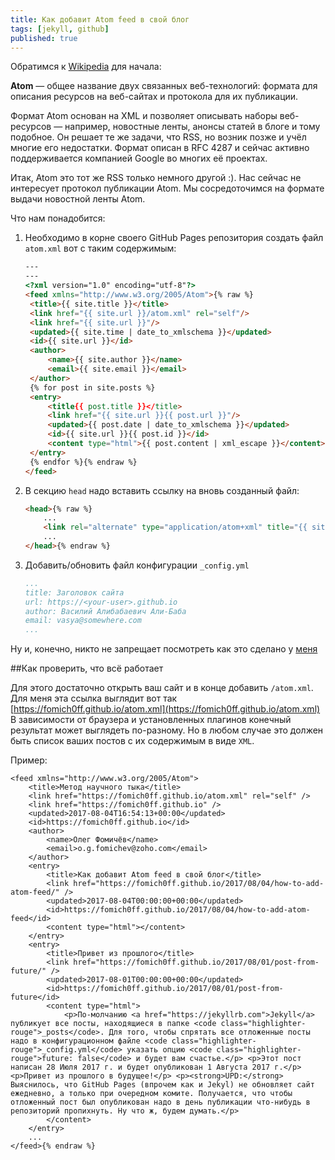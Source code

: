 ```yaml
---
title: Как добавит Atom feed в свой блог
tags: [jekyll, github]
published: true
---
```


Обратимся к [Wikipedia](https://ru.wikipedia.org/wiki/Atom) для начала:

**Atom** — общее название двух связанных веб-технологий: формата для описания ресурсов на веб-сайтах и протокола для их публикации.

Формат Atom основан на XML и позволяет описывать наборы веб-ресурсов — например, новостные ленты, анонсы статей в блоге и тому подобное. Он решает те же задачи, что RSS, но возник позже и учёл многие его недостатки. Формат описан в RFC 4287 и сейчас активно поддерживается компанией Google во многих её проектах.

Итак, Atom это тот же RSS только немного другой :). Нас сейчас не интересует протокол публикации Atom. Мы сосредоточимся на формате выдачи новостной ленты Atom.

<!--more-->

Что нам понадобится:

1. Необходимо в корне своего GitHub Pages репозитория создать файл
   ```atom.xml``` вот с таким содержимым:
   ```HTML
   ---
   ---
   <?xml version="1.0" encoding="utf-8"?>
   <feed xmlns="http://www.w3.org/2005/Atom">{% raw %}
    <title>{{ site.title }}</title>
    <link href="{{ site.url }}/atom.xml" rel="self"/>
    <link href="{{ site.url }}"/>
    <updated>{{ site.time | date_to_xmlschema }}</updated>
    <id>{{ site.url }}</id>
    <author>
        <name>{{ site.author }}</name>
        <email>{{ site.email }}</email>
    </author>
    {% for post in site.posts %}
    <entry>
        <title{{ post.title }}</title>
        <link href="{{ site.url }}{{ post.url }}"/>
        <updated>{{ post.date | date_to_xmlschema }}</updated>
        <id>{{ site.url }}{{ post.id }}</id>
        <content type="html">{{ post.content | xml_escape }}</content>
    </entry>
    {% endfor %}{% endraw %}
   </feed>
   ```
2. В секцию ```head``` надо вставить ссылку на вновь созданный файл:
    ```HTML
    <head>{% raw %}
        ...
        <link rel="alternate" type="application/atom+xml" title="{{ site.title }}" href="/atom.xml">
        ...
    </head>{% endraw %}
    ```
3. Добавить/обновить файл конфигурации ```_config.yml```
    ```YAML
    ...
    title: Заголовок сайта
    url: https://<your-user>.github.io
    author: Василий Алибабаевич Али-Баба
    email: vasya@somewhere.com
    ...
    ```

Ну и, конечно, никто не запрещает посмотреть как это сделано у [меня](https://github.com/fomich0ff/fomich0ff.github.io)

##Как проверить, что всё работает

Для этого достаточно открыть ваш сайт и в конце добавить ```/atom.xml```. Для
меня эта ссылка выглядит вот так
[https://fomich0ff.github.io/atom.xml](https://fomich0ff.github.io/atom.xml) В
зависимости от браузера и установленных плагинов конечный результат может
выглядеть по-разному. Но в любом случае это должен быть список ваших постов с
их содержимым в виде ```XML```.

Пример:

```xml{% raw %}
<feed xmlns="http://www.w3.org/2005/Atom">
    <title>Метод научного тыка</title>
    <link href="https://fomich0ff.github.io/atom.xml" rel="self" />
    <link href="https://fomich0ff.github.io" />
    <updated>2017-08-04T16:54:13+00:00</updated>
    <id>https://fomich0ff.github.io</id>
    <author>
        <name>Олег Фомичёв</name>
        <email>o.g.fomichev@zoho.com</email>
    </author>
    <entry>
        <title>Как добавит Atom feed в свой блог</title>
        <link href="https://fomich0ff.github.io/2017/08/04/how-to-add-atom-feed/" />
        <updated>2017-08-04T00:00:00+00:00</updated>
        <id>https://fomich0ff.github.io/2017/08/04/how-to-add-atom-feed</id>
        <content type="html"></content>
    </entry>
    <entry>
        <title>Привет из прошлого</title>
        <link href="https://fomich0ff.github.io/2017/08/01/post-from-future/" />
        <updated>2017-08-01T00:00:00+00:00</updated>
        <id>https://fomich0ff.github.io/2017/08/01/post-from-future</id>
        <content type="html">
            <p>По-молчанию <a href="https://jekyllrb.com">Jekyll</a> публикует все посты, находящиеся в папке <code class="highlighter-rouge">_posts</code>. Для того, чтобы спрятать все отложенные посты надо в конфигурационном файле <code class="highlighter-rouge">_config.yml</code> указать опцию <code class="highlighter-rouge">future: false</code> и будет вам счастье.</p> <p>Этот пост написан 28 Июля 2017 г. и будет опубликован 1 Августа 2017 г.</p> <p>Привет из прошлого в будущее!</p> <p><strong>UPD:</strong> Выяснилось, что GitHub Pages (впрочем как и Jekyl) не обновляет сайт ежедневно, а только при очередном комите. Получается, что чтобы отложенный пост был опубликован надо в день публикации что-нибудь в репозиторий пропихнуть. Ну что ж, будем думать.</p>
        </content>
    </entry>
    ...
</feed>{% endraw %}
```
